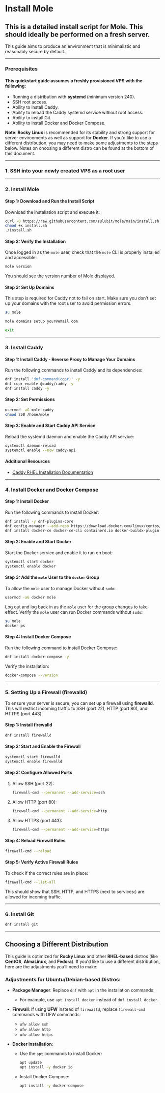 # Install Mole 

## This is a detailed install script for Mole. This should ideally be performed on a fresh server.

This guide aims to produce an environment that is minimalistic and reasonably secure by default.

---

### Prerequisites

#### This quickstart guide assumes a freshly provisioned VPS with the following:

- Running a distribution with **systemd** (minimum version 240).
- SSH root access.
- Ability to install Caddy.
- Ability to reload the Caddy systemd service without root access.
- Ability to install Git.
- Ability to install Docker and Docker Compose.

**Note**: **Rocky Linux** is recommended for its stability and strong support for server environments as well as support for **Docker**. If you'd like to use a different distribution, you may need to make some adjustments to the steps below. Notes on choosing a different distro can be found at the bottom of this document.

---

### 1. SSH into your newly created VPS as a root user

---

### 2. Install Mole

#### Step 1: Download and Run the Install Script

Download the installation script and execute it:

```bash
curl -O https://raw.githubusercontent.com/zulubit/mole/main/install.sh
chmod +x install.sh
./install.sh
```

#### Step 2: Verify the Installation

Once logged in as the `mole` user, check that the `mole` CLI is properly installed and accessible:

```bash
mole version
```

You should see the version number of Mole displayed.

#### Step 3: Set Up Domains

This step is required for Caddy not to fail on start. Make sure you don't set up your domains with the root user to avoid permission errors.

```bash
su mole
```

```bash
mole domains setup your@email.com
```

```bash
exit
```

---

### 3. Install Caddy

#### Step 1: Install Caddy - Reverse Proxy to Manage Your Domains

Run the following commands to install Caddy and its dependencies:

```bash
dnf install 'dnf-command(copr)' -y
dnf copr enable @caddy/caddy -y
dnf install caddy -y
```

#### Step 2: Set Permissions

```bash
usermod -aG mole caddy
chmod 750 /home/mole
```

#### Step 3: Enable and Start Caddy API Service

Reload the systemd daemon and enable the Caddy API service:

```bash
systemctl daemon-reload
systemctl enable --now caddy-api
```

#### Additional Resources

- [Caddy RHEL Installation Documentation](https://caddyserver.com/docs/install#fedora-redhat-centos)

---

### 4. Install Docker and Docker Compose

#### Step 1: Install Docker

Run the following commands to install Docker:

```bash
dnf install -y dnf-plugins-core
dnf config-manager --add-repo https://download.docker.com/linux/centos/docker-ce.repo
dnf install docker-ce docker-ce-cli containerd.io docker-buildx-plugin -y
```

#### Step 2: Enable and Start Docker

Start the Docker service and enable it to run on boot:

```bash
systemctl start docker
systemctl enable docker
```

#### Step 3: Add the `mole` User to the `docker` Group

To allow the `mole` user to manage Docker without `sudo`:

```bash
usermod -aG docker mole
```

Log out and log back in as the `mole` user for the group changes to take effect. Verify the `mole` user can run Docker commands without `sudo`:

```bash
su mole
docker ps
```

#### Step 4: Install Docker Compose

Run the following command to install Docker Compose:

```bash
dnf install docker-compose -y
```

Verify the installation:

```bash
docker-compose --version
```

---

### 5. Setting Up a Firewall (firewalld)

To ensure your server is secure, you can set up a firewall using **firewalld**. This will restrict incoming traffic to SSH (port 22), HTTP (port 80), and HTTPS (port 443).

#### Step 1: Install firewalld

```bash
dnf install firewalld
```

#### Step 2: Start and Enable the Firewall

```bash
systemctl start firewalld
systemctl enable firewalld
```

#### Step 3: Configure Allowed Ports

1. Allow SSH (port 22):

   ```bash
   firewall-cmd --permanent --add-service=ssh
   ```

2. Allow HTTP (port 80):

   ```bash
   firewall-cmd --permanent --add-service=http
   ```

3. Allow HTTPS (port 443):

   ```bash
   firewall-cmd --permanent --add-service=https
   ```

#### Step 4: Reload Firewall Rules

```bash
firewall-cmd --reload
```

#### Step 5: Verify Active Firewall Rules

To check if the correct rules are in place:

```bash
firewall-cmd --list-all
```

This should show that SSH, HTTP, and HTTPS (next to services:) are allowed for incoming traffic.

---

### 6. Install Git

```bash
dnf install git
```

---

## Choosing a Different Distribution

This guide is optimized for **Rocky Linux** and other **RHEL-based** distros (like **CentOS**, **AlmaLinux**, and **Fedora**). If you'd like to use a different distribution, here are the adjustments you’ll need to make:

### Adjustments for Ubuntu/Debian-based Distros:

- **Package Manager**: Replace `dnf` with `apt` in the installation commands:
  - For example, use `apt install docker` instead of `dnf install docker`.

- **Firewall**: If using **UFW** instead of `firewalld`, replace `firewall-cmd` commands with UFW commands:
  - `ufw allow ssh`
  - `ufw allow http`
  - `ufw allow https`

- **Docker Installation**:
  - Use the `apt` commands to install Docker:
    ```bash
    apt update
    apt install -y docker.io
    ```
  - Install Docker Compose:
    ```bash
    apt install -y docker-compose
    ```

